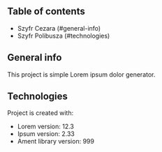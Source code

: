 ## Table of contents
* Szyfr Cezara (#general-info)
* Szyfr Polibusza (#technologies)

## General info
This project is simple Lorem ipsum dolor generator.
	
## Technologies
Project is created with:
* Lorem version: 12.3
* Ipsum version: 2.33
* Ament library version: 999
